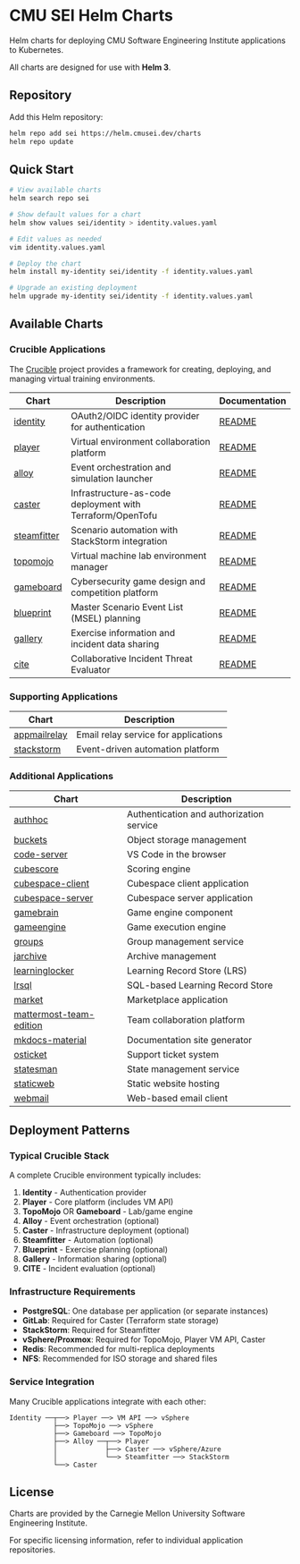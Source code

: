 # CMU SEI Helm Charts

Helm charts for deploying CMU Software Engineering Institute applications to Kubernetes.

All charts are designed for use with **Helm 3**.

## Repository

Add this Helm repository:

```bash
helm repo add sei https://helm.cmusei.dev/charts
helm repo update
```

## Quick Start

```bash
# View available charts
helm search repo sei

# Show default values for a chart
helm show values sei/identity > identity.values.yaml

# Edit values as needed
vim identity.values.yaml

# Deploy the chart
helm install my-identity sei/identity -f identity.values.yaml

# Upgrade an existing deployment
helm upgrade my-identity sei/identity -f identity.values.yaml
```

## Available Charts

### Crucible Applications

The [Crucible](https://cmu-sei.github.io/crucible/) project provides a framework for creating, deploying, and managing virtual training environments.

| Chart | Description | Documentation |
|-------|-------------|---------------|
| [identity](charts/identity/) | OAuth2/OIDC identity provider for authentication | [README](charts/identity/README.md) |
| [player](charts/player/) | Virtual environment collaboration platform | [README](charts/player/README.md) |
| [alloy](charts/alloy/) | Event orchestration and simulation launcher | [README](charts/alloy/README.md) |
| [caster](charts/caster/) | Infrastructure-as-code deployment with Terraform/OpenTofu | [README](charts/caster/README.md) |
| [steamfitter](charts/steamfitter/) | Scenario automation with StackStorm integration | [README](charts/steamfitter/README.md) |
| [topomojo](charts/topomojo/) | Virtual machine lab environment manager | [README](charts/topomojo/README.md) |
| [gameboard](charts/gameboard/) | Cybersecurity game design and competition platform | [README](charts/gameboard/README.md) |
| [blueprint](charts/blueprint/) | Master Scenario Event List (MSEL) planning | [README](charts/blueprint/README.md) |
| [gallery](charts/gallery/) | Exercise information and incident data sharing | [README](charts/gallery/README.md) |
| [cite](charts/cite/) | Collaborative Incident Threat Evaluator | [README](charts/cite/README.md) |

### Supporting Applications

| Chart | Description |
|-------|-------------|
| [appmailrelay](charts/appmailrelay/) | Email relay service for applications |
| [stackstorm](charts/stackstorm/) | Event-driven automation platform |

### Additional Applications

| Chart | Description |
|-------|-------------|
| [authhoc](charts/authhoc/) | Authentication and authorization service |
| [buckets](charts/buckets/) | Object storage management |
| [code-server](charts/code-server/) | VS Code in the browser |
| [cubescore](charts/cubescore/) | Scoring engine |
| [cubespace-client](charts/cubespace-client/) | Cubespace client application |
| [cubespace-server](charts/cubespace-server/) | Cubespace server application |
| [gamebrain](charts/gamebrain/) | Game engine component |
| [gameengine](charts/gameengine/) | Game execution engine |
| [groups](charts/groups/) | Group management service |
| [jarchive](charts/jarchive/) | Archive management |
| [learninglocker](charts/learninglocker/) | Learning Record Store (LRS) |
| [lrsql](charts/lrsql/) | SQL-based Learning Record Store |
| [market](charts/market/) | Marketplace application |
| [mattermost-team-edition](charts/mattermost-team-edition/) | Team collaboration platform |
| [mkdocs-material](charts/mkdocs-material/) | Documentation site generator |
| [osticket](charts/osticket/) | Support ticket system |
| [statesman](charts/statesman/) | State management service |
| [staticweb](charts/staticweb/) | Static website hosting |
| [webmail](charts/webmail/) | Web-based email client |

## Deployment Patterns

### Typical Crucible Stack

A complete Crucible environment typically includes:

1. **Identity** - Authentication provider
2. **Player** - Core platform (includes VM API)
3. **TopoMojo** OR **Gameboard** - Lab/game engine
4. **Alloy** - Event orchestration (optional)
5. **Caster** - Infrastructure deployment (optional)
6. **Steamfitter** - Automation (optional)
7. **Blueprint** - Exercise planning (optional)
8. **Gallery** - Information sharing (optional)
9. **CITE** - Incident evaluation (optional)

### Infrastructure Requirements

- **PostgreSQL**: One database per application (or separate instances)
- **GitLab**: Required for Caster (Terraform state storage)
- **StackStorm**: Required for Steamfitter
- **vSphere/Proxmox**: Required for TopoMojo, Player VM API, Caster
- **Redis**: Recommended for multi-replica deployments
- **NFS**: Recommended for ISO storage and shared files

### Service Integration

Many Crucible applications integrate with each other:

```
Identity ──┬──> Player ──> VM API ──> vSphere
           ├──> TopoMojo ──> vSphere
           ├──> Gameboard ──> TopoMojo
           ├──> Alloy ──┬──> Player
           │            ├──> Caster ──> vSphere/Azure
           │            └──> Steamfitter ──> StackStorm
           └──> Caster
```

## License

Charts are provided by the Carnegie Mellon University Software Engineering Institute.

For specific licensing information, refer to individual application repositories.
